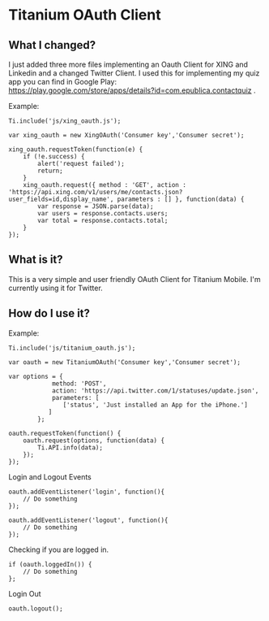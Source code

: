Titanium OAuth Client
================================

What I changed?
---------------------------------------
I just added three more files implementing an Oauth Client for XING and Linkedin and a changed Twitter Client. I used this for implementing my quiz app you can find in Google Play: https://play.google.com/store/apps/details?id=com.epublica.contactquiz .

Example:

	Ti.include('js/xing_oauth.js');

	var xing_oauth = new XingOAuth('Consumer key','Consumer secret');

	xing_oauth.requestToken(function(e) {
		if (!e.success) {
			alert('request failed');
			return;
		}
		xing_oauth.request({ method : 'GET', action : 'https://api.xing.com/v1/users/me/contacts.json?user_fields=id,display_name', parameters : [] }, function(data) {
			var response = JSON.parse(data);
			var users = response.contacts.users;
			var total = response.contacts.total;
		}
	});

What is it?
---------------------------------------
This is a very simple and user friendly OAuth Client for Titanium Mobile. I'm currently using it for Twitter.
 

How do I use it?
---------------------------------------
Example:

	Ti.include('js/titanium_oauth.js');
	
	var oauth = new TitaniumOAuth('Consumer key','Consumer secret');
	
	var options = {
		        method: 'POST',
		        action: 'https://api.twitter.com/1/statuses/update.json',
		        parameters: [
		           ['status', 'Just installed an App for the iPhone.']
		       ]
		    };
	
	oauth.requestToken(function() {
		oauth.request(options, function(data) {
			Ti.API.info(data);
		});
	});


Login and Logout Events

    oauth.addEventListener('login', function(){ 
	    // Do something
    });

    oauth.addEventListener('logout', function(){ 
	    // Do something
    });
    
Checking if you are logged in.

    if (oauth.loggedIn()) { 
    	// Do something
    };
	
Login Out

    oauth.logout();
    






